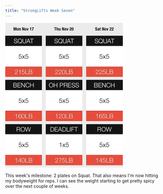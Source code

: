 ```yaml
---
title: "StrongLifts Week Seven"
---
```


![](/images/StrongLifts/week-7.jpg)

This week's milestone: 2 plates on Squat. That also means I'm now hitting my
bodyweight for reps. I can see the weight starting to get pretty spicy over
the next couple of weeks.

